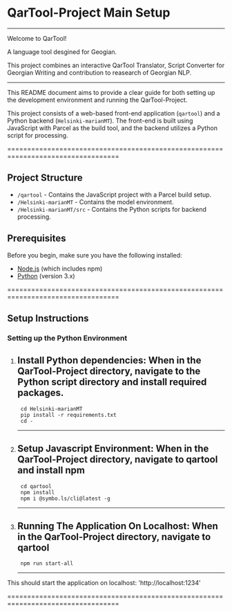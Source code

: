 # QarTool-Project Main Setup 

**********************************************
Welcome to QarTool! 

A language tool desgined for Geogian.

This project combines an interactive QarTool Translator, Script Converter for Georgian Writing and contribution to reasearch of Georgian NLP.
**********************************************

This README document aims to provide a clear guide for both setting up the development environment and running the QarTool-Project.

This project consists of a web-based front-end application (`qartool`) and a Python backend (`Helsinki-marianMT`). The front-end is built using JavaScript with Parcel as the build tool, and the backend utilizes a Python script for processing.

==================================================================================

## Project Structure

- `/qartool` - Contains the JavaScript project with a Parcel build setup.
- `/Helsinki-marianMT` - Contains the model environment.
- `/Helsinki-marianMT/src` - Contains the Python scripts for backend processing.

## Prerequisites

Before you begin, make sure you have the following installed:
- [Node.js](https://nodejs.org/) (which includes npm)
- [Python](https://www.python.org/downloads/) (version 3.x)


==================================================================================

## Setup Instructions

### Setting up the Python Environment

1. **Install Python dependencies**:
    When in the QarTool-Project directory,
    navigate to the Python script directory and install required packages.
    -------------------------------------
        cd Helsinki-marianMT
        pip install -r requirements.txt
        cd -
    -------------------------------------

2. **Setup Javascript Environment**:
    When in the QarTool-Project directory,
    navigate to qartool and
    install npm
    -------------------------------------
        cd qartool
        npm install
        npm i @symbo.ls/cli@latest -g
    -------------------------------------

3. **Running The Application On Localhost**:
    When in the QarTool-Project directory,
    navigate to qartool
    -------------------------------------
        npm run start-all
    -------------------------------------
This should start the application on localhost: 
    'http://localhost:1234'

==================================================================================
